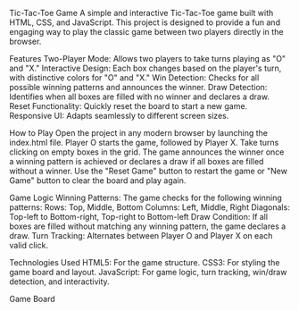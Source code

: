 Tic-Tac-Toe Game
A simple and interactive Tic-Tac-Toe game built with HTML, CSS, and JavaScript. This project is designed to provide a fun and engaging way to play the classic game between two players directly in the browser.

Features
Two-Player Mode: Allows two players to take turns playing as "O" and "X."
Interactive Design: Each box changes based on the player's turn, with distinctive colors for "O" and "X."
Win Detection: Checks for all possible winning patterns and announces the winner.
Draw Detection: Identifies when all boxes are filled with no winner and declares a draw.
Reset Functionality: Quickly reset the board to start a new game.
Responsive UI: Adapts seamlessly to different screen sizes.

How to Play
Open the project in any modern browser by launching the index.html file.
Player O starts the game, followed by Player X.
Take turns clicking on empty boxes in the grid.
The game announces the winner once a winning pattern is achieved or declares a draw if all boxes are filled without a winner.
Use the "Reset Game" button to restart the game or "New Game" button to clear the board and play again.

Game Logic
Winning Patterns: The game checks for the following winning patterns:
Rows: Top, Middle, Bottom
Columns: Left, Middle, Right
Diagonals: Top-left to Bottom-right, Top-right to Bottom-left
Draw Condition: If all boxes are filled without matching any winning pattern, the game declares a draw.
Turn Tracking: Alternates between Player O and Player X on each valid click.

Technologies Used
HTML5: For the game structure.
CSS3: For styling the game board and layout.
JavaScript: For game logic, turn tracking, win/draw detection, and interactivity.

Game Board

